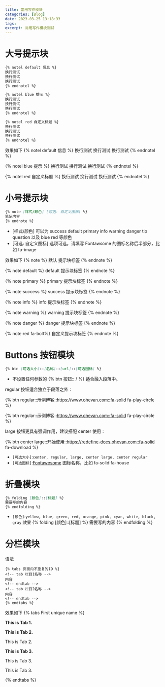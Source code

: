 ```yaml
---
title: 常用写作模块
categories: [Blog]
date: 2023-03-25 13:18:33
tags:
excerpt: 常用写作模块测试
---
```


# 大号提示块

```Markdown
{% notel default 信息 %}
换行测试
换行测试
换行测试
{% endnotel %}

{% notel blue 提示 %}
换行测试
换行测试
换行测试
{% endnotel %}

{% notel red 自定义标题 %}
换行测试
换行测试
换行测试
{% endnotel %}
```

效果如下
{% notel default 信息 %}
换行测试
换行测试
换行测试
{% endnotel %}

{% notel blue 提示 %}
换行测试
换行测试
换行测试
{% endnotel %}

{% notel red 自定义标题 %}
换行测试
换行测试
换行测试
{% endnotel %}

# 小号提示块

```Markdown
{% note [样式/颜色] [可选: 自定义图标] %}
笔记内容
{% endnote %}
```

- [样式/颜色] 可以为 success default primary info warning danger tip question 以及 blue red 等颜色
- [可选: 自定义图标] 选项可选，请填写 Fontawsome 的图标名称后半部分，比如 fa-image

效果如下
{% note  %}
默认 提示块标签
{% endnote %}

{% note default  %}
default 提示块标签
{% endnote %}

{% note primary  %}
primary 提示块标签
{% endnote %}

{% note success  %}
success 提示块标签
{% endnote %}

{% note info  %}
info 提示块标签
{% endnote %}

{% note warning  %}
warning 提示块标签
{% endnote %}

{% note danger  %}
danger 提示块标签
{% endnote %}

{% note red fa-bolt%}
自定义提示块标签
{% endnote %}

# Buttons 按钮模块

```Markdown
{% btn [可选大小]::[名称]::[url]::[可选图标] %}
```

- 不设置任何参数的 {% btn 按钮:: / %} 适合融入段落中。

regular 按钮适合独立于段落之外：

{% btn regular::示例博客::https://www.ohevan.com::fa-solid fa-play-circle %}

{% btn regular::示例博客::https://www.ohevan.com::fa-solid fa-play-circle %}

large 按钮更具有强调作用，建议搭配 center 使用：

{% btn center large::开始使用::https://redefine-docs.ohevan.com::fa-solid fa-download %}

- `[可选大小]`:`center, regular, large, center large, center regular`
- `[可选图标]`:[Fontawesome](https://fontawesome.com/search) 图标名称，比如 fa-solid fa-house

# 折叠模块

```Markdown
{% folding [颜色]::[标题] %}
需要写的内容
{% endfolding %}
```

- `[颜色]`:`yellow, blue, green, red, orange, pink, cyan, white, black, gray`
  效果
  {% folding [颜色]::[标题] %}
  需要写的内容
  {% endfolding %}

# 分栏模块

语法

```
{% tabs 页面内不重复的ID %}
<!-- tab 栏目1名称 -->
内容
<!-- endtab -->
<!-- tab 栏目2名称 -->
内容
<!-- endtab -->
{% endtabs %}
```

效果如下
{% tabs First unique name %}

<!-- tab First Tab-->

**This is Tab 1.**

<!-- endtab -->

<!-- tab Second Tab-->

**This is Tab 2.**

This is Tab 2.

<!-- endtab -->

<!-- tab Third Tab-->

**This is Tab 3.**

This is Tab 3.

This is Tab 3.

<!-- endtab -->

{% endtabs %}
